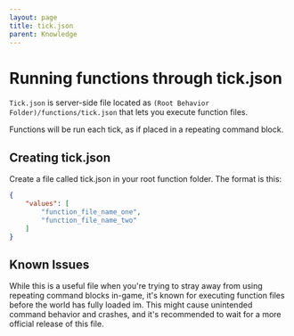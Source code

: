 ```yaml
---
layout: page
title: tick.json
parent: Knowledge
---
```

 
# Running functions through tick.json
 
`Tick.json` is server-side file located as `(Root Behavior Folder)/functions/tick.json` that lets you execute function files.

Functions will be run each tick, as if placed in a repeating command block.


## Creating tick.json
 
Create a file called tick.json in your root function folder. The format is this:
 
```json
{
    "values": [
        "function_file_name_one",
        "function_file_name_two"
    ]
}
```


## Known Issues

While this is a useful file when you're trying to stray away from using repeating command blocks in-game, it's known for executing function files before the world has fully loaded im. This might cause unintended command behavior and crashes, and it's recommended to wait for a more official release of this file.
